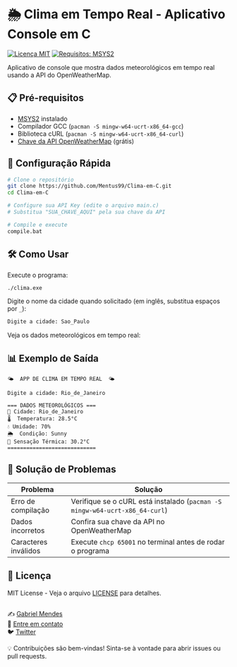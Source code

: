 # 🌦️ Clima em Tempo Real - Aplicativo Console em C

[![Licença MIT](https://img.shields.io/badge/Licença-MIT-blue.svg)](LICENSE)
[![Requisitos: MSYS2](https://img.shields.io/badge/Requisitos-MSYS2-green.svg)](https://www.msys2.org/)

Aplicativo de console que mostra dados meteorológicos em tempo real usando a API do OpenWeatherMap.

## 📋 Pré-requisitos
- [MSYS2](https://www.msys2.org/) instalado
- Compilador GCC (`pacman -S mingw-w64-ucrt-x86_64-gcc`)
- Biblioteca cURL (`pacman -S mingw-w64-ucrt-x86_64-curl`)
- [Chave da API OpenWeatherMap](https://home.openweathermap.org/api_keys) (grátis)

## 🚀 Configuração Rápida
```bash
# Clone o repositório
git clone https://github.com/Mentus99/Clima-em-C.git
cd Clima-em-C

# Configure sua API Key (edite o arquivo main.c)
# Substitua "SUA_CHAVE_AQUI" pela sua chave da API

# Compile e execute
compile.bat
```

## 🛠️ Como Usar
Execute o programa:

```bash
./clima.exe
```

Digite o nome da cidade quando solicitado (em inglês, substitua espaços por `_`):

```bash
Digite a cidade: Sao_Paulo
```

Veja os dados meteorológicos em tempo real:

## 📊 Exemplo de Saída
```plaintext
🌤️  APP DE CLIMA EM TEMPO REAL  🌤️

Digite a cidade: Rio_de_Janeiro

=== DADOS METEOROLÓGICOS ===
📍 Cidade: Rio_de_Janeiro
🌡️  Temperatura: 28.5°C
💧 Umidade: 70%
🌦️  Condição: Sunny
🤔 Sensação Térmica: 30.2°C
============================
```

## 🔧 Solução de Problemas

| Problema              | Solução |
|-----------------------|---------|
| Erro de compilação   | Verifique se o cURL está instalado (`pacman -S mingw-w64-ucrt-x86_64-curl`) |
| Dados incorretos     | Confira sua chave da API no OpenWeatherMap |
| Caracteres inválidos | Execute `chcp 65001` no terminal antes de rodar o programa |

## 📄 Licença
MIT License - Veja o arquivo [LICENSE](https://github.com/Mentus99/Clima-em-C/main/LICENSE.txt) para detalhes.

## 
✍️ [Gabriel Mendes](https://github.com/Mentus99)  
📧 [Entre em contato](mailto:gabriel.mendes.rodrigues@gmail.com)  
🐦 [Twitter](https://x.com/G2bryel)  

💡 Contribuições são bem-vindas! Sinta-se à vontade para abrir issues ou pull requests.

